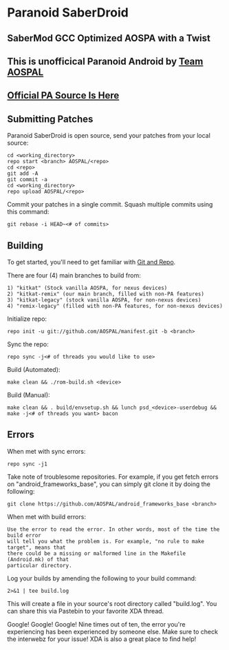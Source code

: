 Paranoid SaberDroid
===================
SaberMod GCC Optimized AOSPA with a Twist
-----------------------------------------

This is unofficical Paranoid Android by [Team AOSPAL](http://google.com/+AospalOrg)
-----------------------------------------------------------------------------------


[Official PA Source Is Here](https://github.com/AOSPA)
------------------------------------------------------

Submitting Patches
------------------

Paranoid SaberDroid is open source, send your patches from your local source:

    cd <working_directory>
    repo start <branch> AOSPAL/<repo>
    cd <repo>
    git add -A
    git commit -a
    cd <working_directory>
    repo upload AOSPAL/<repo>

Commit your patches in a single commit. Squash multiple commits using this command:

    git rebase -i HEAD~<# of commits>

Building
--------

To get started, you'll need to get
familiar with [Git and Repo](http://source.android.com/download/using-repo).

There are four (4) main branches to build from:

    1) "kitkat" (Stock vanilla AOSPA, for nexus devices)
    2) "kitkat-remix" (our main branch, filled with non-PA features)
    3) "kitkat-legacy" (stock vanilla AOSPA, for non-nexus devices)
    4) "remix-legacy" (filled with non-PA features, for non-nexus devices)


Initialize repo:

    repo init -u git://github.com/AOSPAL/manifest.git -b <branch>

Sync the repo:

    repo sync -j<# of threads you would like to use>

Build (Automated):

    make clean && ./rom-build.sh <device>

Build (Manual):

    make clean && . build/envsetup.sh && lunch psd_<device>-userdebug && make -j<# of threads you want> bacon


Errors
------

When met with sync errors:

    repo sync -j1

Take note of troublesome repositories. For example, if you get fetch errors on "android_frameworks_base", you can simply git clone it by doing the following:

    git clone https://github.com/AOSPAL/android_frameworks_base <branch>

When met with build errors:

    Use the error to read the error. In other words, most of the time the build error
    will tell you what the problem is. For example, "no rule to make target", means that
    there could be a missing or malformed line in the Makefile (Android.mk) of that
    particular directory.

Log your builds by amending the following to your build command:

    2>&1 | tee build.log

This will create a file in your source's root directory called "build.log". You can share this via Pastebin
to your favorite XDA thread.

Google! Google! Google! Nine times out of ten, the error you're experiencing has been experienced by someone
else. Make sure to check the interwebz for your issue! XDA is also a great place to find help!
